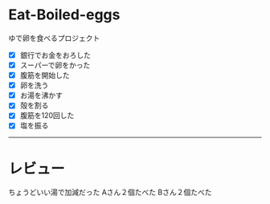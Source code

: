 # Eat-Boiled-eggs
ゆで卵を食べるプロジェクト
- [x] 銀行でお金をおろした 
- [x] スーパーで卵をかった 
- [x] 腹筋を開始した  
- [x] 卵を洗う  
- [x] お湯を沸かす  
- [x] 殻を割る  
- [x] 腹筋を120回した  
- [x] 塩を振る
---
# レビュー  
ちょうどいい湯で加減だった
Aさん２個たべた
Bさん２個たべた
